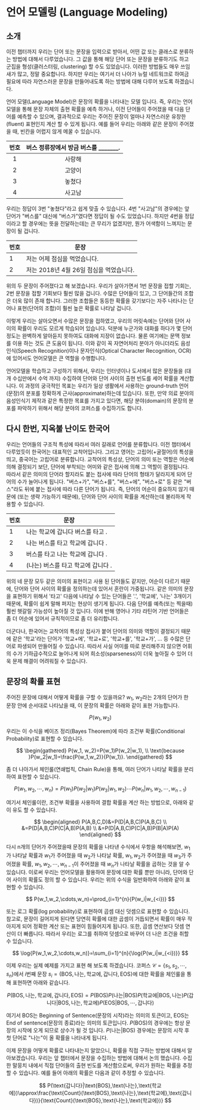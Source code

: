 # 언어 모델링 (Language Modeling)

## 소개

이전 챕터까지 우리는 단어 또는 문장을 입력으로 받아서, 어떤 값 또는 클래스로 분류하는 방법에 대해서 다루었습니다. 그 값을 통해 해당 단어 또는 문장을 분류하기도 하고 군집을 형성(클러스터링, clustering) 할 수도 있었습니다. 이러한 방법들도 매우 쓰임새가 많고, 정말 중요합니다. 하지만 우리는 여기서 더 나아가 뉴럴 네트워크로 하여금 필요에 따라 자연스러운 문장을 만들어내도록 하는 방법에 대해 다루어 보도록 하겠습니다.

언어 모델(Language Model)은 문장의 확률을 나타내는 모델 입니다. 즉, 우리는 언어 모델을 통해 문장 자체의 출현 확률을 예측 하거나, 이전 단어들이 주어졌을 때 다음 단어를 예측할 수 있으며, 결과적으로 우리는 주어진 문장이 얼마나 자연스러운 유창한(fluent) 표현인지 계산 할 수 있게 됩니다. 예를 들어 우리는 아래와 같은 문장이 주어졌을 때, 빈칸을 어렵지 않게 메꿀 수 있습니다.

|번호|버스 정류장에서 방금 버스를 _______.|
|:-:|:-:|
|1|사랑해|
|2|고양이|
|3|놓쳤다|
|4|사고남|

우리는 정답이 3번 "놓쳤다"라고 쉽게 맞출 수 있습니다. 4번 "사고남"의 경우에는 앞 단어가 "버스를" 대신에 "버스가"였다면 정답이 될 수도 있었습니다. 하지만 4번을 정답이라고 할 경우에는 뜻을 전달하는데는 큰 무리가 없겠지만, 뭔가 어색함이 느껴지는 문장이 될 겁니다. 

|번호|문장|
|-|-|
|1|저는 어제 점심을 먹었습니다.|
|2|저는 2018년 4월 26일 점심을 먹었습니다.|

위의 두 문장이 주어졌다고 해 보겠습니다. 우리가 살아가면서 1번 문장을 접할 기회는, 2번 문장을 접할 기회보다 훨씬 많을 겁니다. 수많은 단어들이 있고, 그 단어들간의 조합은 더욱 많이 존재 합니다. 그러한 조합들은 동등한 확률을 갖기보다는 자주 나타나는 단어나 표현(단어의 조합)이 훨씬 높은 확률로 나타날 겁니다.

이렇게 우리는 살아오면서 수많은 문장을 접하였고, 우리의 머릿속에는 단어와 단어 사이의 확률이 우리도 모르게 학습되어 있습니다. 덕분에 누군가와 대화를 하다가 몇 단어 정도는 완벽하게 알아듣지 못하여도 대화에 지장이 없습니다. <comment>물론 여기에는 문맥 정보를 이용 하는 것도 큰 도움이 됩니다.</comment> 이와 같이 꼭 자연어처리 분야가 아니더라도 음성인식(Speech Recognition)이나 문자인식(Optical Character Recognition, OCR)에 있어서도 언어모델은 큰 역할을 수행합니다. 

언어모델을 학습하고 구성하기 위해서, 우리는 인터넷이나 도서에서 많은 문장들을 (대개 수십만에서 수억 까지) 수집하여 단어와 단어 사이의 출현 빈도를 세어 확률을 계산합니다. 이 과정의 궁극적인 목표는 우리가 일상 생활에서 사용하는 ground-truth 언어(문장)의 분포를 정확하게 근사(approximate)하는데 있습니다. 또한, 만약 의료 분야의 음성인식기 제작과 같은 특정한 목표를 가지고 있다면, 해당 분야(domain)의 문장의 분포를 파악하기 위해서 해당 분야의 코퍼스를 수집하기도 합니다.

## 다시 한번, 지옥불 난이도 한국어

우리는 언어들의 구조적 특성에 따라서 여러 갈래로 언어를 분류합니다. 이전 챕터에서 다루었듯이 한국어는 대표적인 교착어입니다. 그리고 영어는 고립어(+굴절어)의 특성을 띄고, 중국어는 고립어로 분류합니다. 교착어의 특성상, 단어의 의미 또는 역할은 어순에 의해 결정되기 보단, 단어에 부착되는 어미와 같은 접사에 의해 그 역할이 결정됩니다. 따라서 같은 의미의 단어라 할지라도 붙는 접사에 따라 단어의 형태가 달라지게 되어 단어의 수가 늘어나게 됩니다. "버스+가", "버스+를", "버스+에", "버스+로" 등 같은 "버스"라도 뒤에 붙는 접사에 따라 다른 단어가 됩니다. 즉, 단어의 어순이 중요하지 않기 때문에 (또는 생략 가능하기 때문에), 단어와 단어 사이의 확률을 계산하는데 불리하게 작용할 수 있습니다.

|번호|문장|
|-|-|
|1|나는 학교에 갑니다 버스를 타고 .|
|2|나는 버스를 타고 학교에 갑니다 .|
|3|버스를 타고 나는 학교에 갑니다 .|
|4|(나는) 버스를 타고 학교에 갑니다 .|

위의 네 문장 모두 같은 의미의 표현이고 사용 된 단어들도 같지만, 어순이 다르기 때문에, 단어와 단어 사이의 확률을 정의하는데 있어서 혼란이 가중됩니다. 같은 의미의 문장을 표현하기 위해서 '타고' 다음에 나타날 수 있는 단어들은 '.', '학교에', '나는' 3개이기 때문에, 확률이 쉽게 말해 퍼지는 현상이 생기게 됩니다. 다음 단어를 예측(또는 찍을때) 훨씬 헷갈릴 가능성이 높아질 것 입니다. 이에 반해 영어나 기타 라틴어 기반 언어들은 좀 더 어순에 있어서 규칙적이므로 좀 더 유리합니다.

더군다나, 한국어는 교착어의 특성상 접사가 붙어 단어의 의미와 역할이 결정되기 때문에 같은 '학교'라는 단어가 '학교+에', '학교+로', '학교+를', '학교+가', ... 등 수많은 단어로 파생되어 만들어질 수 있습니다. 따라서 사실 어미를 따로 분리해주지 않으면 어휘의 수가 기하급수적으로 늘어나게 되어 희소성(sparseness)이 더욱 높아질 수 있어 더욱 문제 해결이 어려워질 수 있습니다.

## 문장의 확률 표현

주어진 문장에 대해서 어떻게 확률을 구할 수 있을까요? $w_1$, $w_2$라는 2개의 단어가 한 문장 안에 순서대로 나타났을 때, 이 문장의 확률은 아래와 같이 표현 가능합니다.

$$
P(w_1, w_2)
$$

우리는 이 수식을 베이즈 정리(Bayes Theorem)에 따라 조건부 확률(Conditional Probability)로 표현할 수 있습니다.

$$
\begin{gathered}
P(w_1, w_2)=P(w_1)P(w_2|w_1), \\
\text{because }P(w_2|w_1)=\frac{P(w_1,w_2)}{P(w_1)}.
\end{gathered}
$$

좀 더 나아가서 체인룰(연쇄법칙, Chain Rule)을 통해, 여러 단어가 나타날 확률을 분리하여 표현할 수 있습니다.

$$
P(w_1,w_2,\cdots,w_n)=P(w_1)P(w_2|w_1)P(w_3|w_1, w_2)\cdots P(w_n|w_1,w_2,\cdots,w_{n-1})
$$

여기서 체인룰이란, 조건부 확률을 사용하여 결합 확률을 계산 하는 방법으로, 아래와 같이 유도 할 수 있습니다.

$$
\begin{aligned}
P(A,B,C,D)&=P(D|A,B,C)P(A,B,C) \\
&=P(D|A,B,C)P(C|A,B)P(A,B) \\
&=P(D|A,B,C)P(C|A,B)P(B|A)P(A)
\end{aligned}
$$ 

다시 n개의 단어가 주어졌을때 문장의 확률을 나타낸 수식에서 우항을 해석해보면, $w_1$가 나타날 확률과 $w_1$가 주어졌을 때 $w_2$가 나타날 확률, $w_1, w_2$가 주어졌을 때 $w_3$가 주어졌을 확률, $w_1, w_2,\cdots,w_{n-1}$이 주어졌을 때 $w_n$가 나타날 확률을 곱하는 것을 알 수 있습니다. 이로써 우리는 언어모델을 활용하여 문장에 대한 확률 뿐만 아니라, 단어와 단어 사이의 확률도 정의 할 수 있습니다. 우리는 위의 수식을 일반화하여 아래와 같이 표현할 수 있습니다.

$$
P(w_1,w_2,\cdots,w_n)=\prod_{i=1}^{n}{P(w_i|w_{<i})}
$$

또는 로그 확률(log probability)로 표현하여 곱셈 대신 덧셈으로 표현할 수 있습니다. 참고로, 문장이 길어지게 된다면 당연히 확률에 대한 곱셈이 거듭되면서 확률이 매우 작아지게 되어 정확한 계산 또는 표현이 힘들어지게 됩니다. <comment>또한, 곱셈 연산보다 덧셈 연산이 더 빠릅니다.</comment> 따라서 우리는 로그를 취하여 덧셈으로 바꾸어 더 나은 조건을 취할 수 있습니다. 

$$
\log{P(w_1,w_2,\cdots,w_n)}=\sum_{i=1}^{n}{\log{P(w_i|w_{<i})}}
$$

이제 우리는 실제 예제를 가지고 표현 해 보도록 하겠습니다. 코퍼스 $\mathcal{C}=\{s_1,s_2,\cdots,s_n\}$에서 $i$번째 문장 $s_i = \{\text{BOS}, \text{나는}, \text{학교에}, \text{갑니다}, \text{EOS}\}$에 대한 확률을 체인룰을 통해 표현하면 아래와 같습니다.

$$
P(\text{BOS},\text{나는},\text{학교에},\text{갑니다},\text{EOS})=P(\text{BOS})P(\text{나는}|\text{BOS})P(\text{학교에}|\text{BOS},\text{나는})P(\text{갑니다}|\text{BOS},\text{나는},\text{학교에})P(\text{EOS}|\text{BOS},\cdots,\text{갑니다})
$$

여기서 BOS는 Beginning of Sentence(문장의 시작)라는 의미의 토큰이고, EOS는 End of sentence(문장의 종료)라는 의미의 토큰입니다. $P(\text{BOS})$의 경우에는 항상 문장의 시작에 오게 되므로 상수가 될 것 입니다. $P(\text{나는}|\text{BOS})$ 경우에는 문장의 시작 후 첫 단어로 "나는"이 올 확률을 나타내게 됩니다. 

이제 문장을 어떻게 확률로 나타내는지 알았으니, 확률을 직접 구하는 방법에 대해서 알아보겠습니다. 우리는 앞 챕터에서 문장을 수집하는 방법에 대해서 논의 했습니다. 수집한 말뭉치 내에서 직접 단어들의 출현 빈도를 계산함으로써, 우리가 원하는 확률을 추정할 수 있습니다. 예를 들어 아래의 확률은 다음과 같이 추정할 수 있습니다.

$$
P(\text{갑니다}|\text{BOS},\text{나는},\text{학교에})\approx\frac{\text{Count}(\text{BOS},\text{나는},\text{학교에},\text{갑니다})}{\text{Count}(\text{BOS},\text{나는},\text{학교에})}
$$
